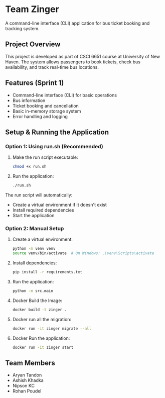 # Team Zinger

A command-line interface (CLI) application for bus ticket booking and tracking system.

## Project Overview

This project is developed as part of CSCI 6651 course at University of New Haven. The system allows passengers to book tickets, check bus availability, and track real-time bus locations.
## Features (Sprint 1)

- Command-line interface (CLI) for basic operations
- Bus information
- Ticket booking and cancellation
- Basic in-memory storage system
- Error handling and logging

## Setup & Running the Application

### Option 1: Using run.sh (Recommended)

1. Make the run script executable:
   ```bash
   chmod +x run.sh
   ```

2. Run the application:
   ```bash
   ./run.sh
   ```

The run script will automatically:
- Create a virtual environment if it doesn't exist
- Install required dependencies
- Start the application

### Option 2: Manual Setup

1. Create a virtual environment:
   ```bash
   python -m venv venv
   source venv/bin/activate  # On Windows: .\venv\Scripts\activate
   ```

2. Install dependencies:
   ```bash
   pip install -r requirements.txt
   ```

3. Run the application:
   ```bash
   python -m src.main
   ```

4. Docker Build the Image:
   ```bash
   docker build -t zinger .
   ```

5. Docker run all the migration:
   ```bash
   docker run -it zinger migrate --all
   ```

6. Docker Run the application:
   ```bash
   docker run -it zinger start
   ```

## Team Members

- Aryan Tandon
- Ashish Khadka
- Nipson KC
- Rohan Poudel
